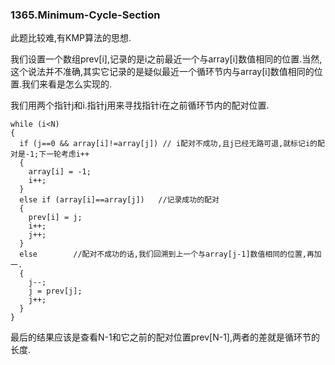 ### 1365.Minimum-Cycle-Section

此题比较难,有KMP算法的思想.

我们设置一个数组prev[i],记录的是i之前最近一个与array[i]数值相同的位置.当然,这个说法并不准确,其实它记录的是疑似最近一个循环节内与array[i]数值相同的位置.我们来看是怎么实现的.

我们用两个指针j和i.指针j用来寻找指针i在之前循环节内的配对位置.
```
while (i<N)
{
  if (j==0 && array[i]!=array[j]) // i配对不成功,且j已经无路可退,就标记i的配对是-1;下一轮考虑i++
  {
    array[i] = -1;
    i++;
  }
  else if (array[i]==array[j])   //记录成功的配对
  {
    prev[i] = j;
    i++;
    j++;
  }
  else        //配对不成功的话,我们回溯到上一个与array[j-1]数值相同的位置,再加一.
  {
    j--;
    j = prev[j];
    j++;
  }
}
```
最后的结果应该是查看N-1和它之前的配对位置prev[N-1],两者的差就是循环节的长度.
